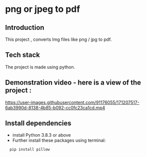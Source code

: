 # png or jpeg to pdf

## Introduction  
This project , converts Img files like png / jpg to pdf.

## Tech stack 

The project is made using python.


## Demonstration video - here is a view of the project :


https://user-images.githubusercontent.com/91176055/171207517-6ab3990d-8138-4b85-b092-cc0fc23ca1cd.mp4




## Install dependencies
- install Python 3.8.3 or above
- Further install these packages using terminal:

```bash
  pip install pillow
```

